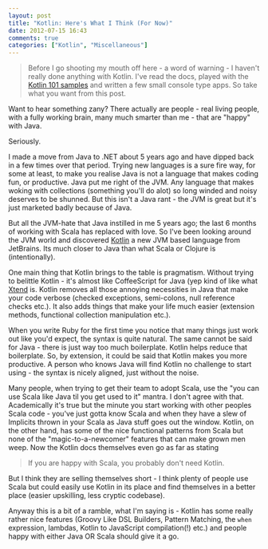 ```yaml
---
layout: post
title: "Kotlin: Here's What I Think (For Now)"
date: 2012-07-15 16:43
comments: true
categories: ["Kotlin", "Miscellaneous"]
---
```


> Before I go shooting my mouth off here - a word of warning - I haven't really done anything with Kotlin.  I've read the docs, played with the [Kotlin 101 samples](https://github.com/dodyg/Kotlin101) and written a few small console type apps.  So take what you want from this post.

Want to hear something zany?  There actually are people - real living people, with a fully working brain, many much smarter than me - that are "happy" with Java.  

Seriously.

I made a move from Java to .NET about 5 years ago and have dipped back in a few times over that period.  Trying new languages is a sure fire way, for some at least, to make you realise Java is not a language that makes coding fun, or productive.  Java put me right of the JVM.  Any language that makes woking with collections (something you'll do alot) so long winded and noisy deserves to be shunned.  But this isn't a Java rant - the JVM is great but it's just marketed badly because of Java.

But all the JVM-hate that Java instilled in me 5 years ago; the last 6 months of working with Scala has replaced with love.  So I've been looking around the JVM world and discovered [Kotlin](http://kotlin.jetbrains.org/) a new JVM based language from JetBrains.  Its much closer to Java than what Scala or Clojure is (intentionally).

One main thing that Kotlin brings to the table is pragmatism.  Without trying to belittle Kotlin - it's almost like CoffeeScript for Java (yep kind of like what [Xtend](http://www.eclipse.org/xtend/) is.  Kotlin removes all those annoying necessities in Java that make your code verbose (checked exceptions, semi-colons, null reference checks etc.).  It also adds things that make your life much easier (extension methods, functional collection manipulation etc.).  

When you write Ruby for the first time you notice that many things just work out like you'd expect, the syntax is quite natural.  The same cannot be said for Java - there is just way too much boilerplate.  Kotlin helps reduce that boilerplate.  So, by extension, it could be said that Kotlin makes you more productive.  A person who knows Java will find Kotlin no challenge to start using - the syntax is nicely aligned, just without the noise.

Many people, when trying to get their team to adopt Scala, use the "you can use Scala like Java til you get used to it" mantra.  I don't agree with that.  Academically it's true but the minute you start working with other peoples Scala code - you've just gotta know Scala and when they have a slew of Implicits thrown in your Scala as Java stuff goes out the window.  Kotlin, on the other hand, has some of the nice functional patterns from Scala but none of the "magic-to-a-newcomer" features that can make grown men weep.  Now the Kotlin docs themselves even go as far as stating 

> 	If you are happy with Scala, you probably don't need Kotlin.

But I think they are selling themselves short - I think plenty of people use Scala but could easily use Kotlin in its place and find themselves in a better place (easier upskilling, less cryptic codebase).

Anyway this is a bit of a ramble, what I'm saying is - Kotlin has some really rather nice features (Groovy Like DSL Builders, Pattern Matching, the `when` expression, lambdas, Kotlin to JavaScript compilation(!) etc.) and people happy with either Java OR Scala should give it a go.
